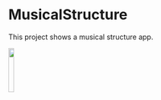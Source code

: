 # MusicalStructure
This project shows a musical structure app.


<img src="https://cloud.githubusercontent.com/assets/23319417/22093840/9426a786-ddce-11e6-9dd2-87856564eb98.png
" width="15%"></img> 
